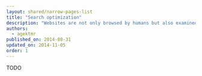 ```yaml
---
layout: shared/narrow-pages-list
title: "Search optimization"
description: "Websites are not only browsed by humans but also examined by crawlers. Learn how to get your website better control over a remote site appearance."
authors:
  - agektmr
published_on: 2014-08-31
updated_on: 2014-11-05
order: 1
---
```


TODO
